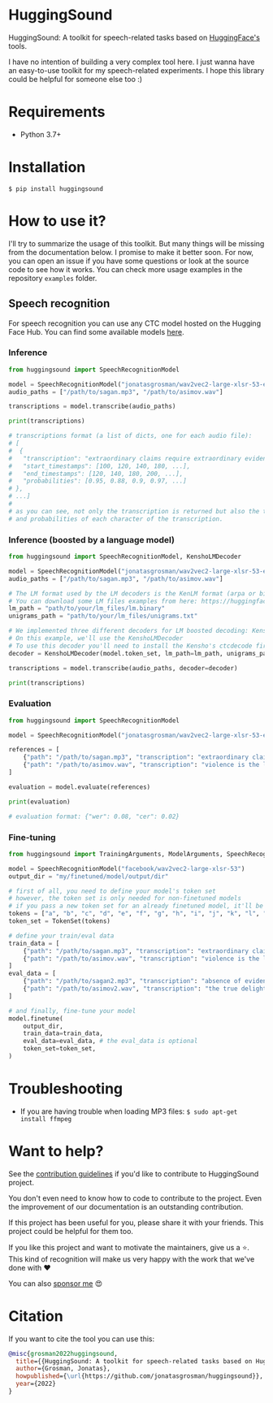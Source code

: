 # HuggingSound

HuggingSound: A toolkit for speech-related tasks based on [HuggingFace's](https://huggingface.co/) tools.

I have no intention of building a very complex tool here. 
I just wanna have an easy-to-use toolkit for my speech-related experiments.
I hope this library could be helpful for someone else too :)

# Requirements

- Python 3.7+

# Installation

```console
$ pip install huggingsound
```

# How to use it?

I'll try to summarize the usage of this toolkit. 
But many things will be missing from the documentation below. I promise to make it better soon.
For now, you can open an issue if you have some questions or look at the source code to see how it works.
You can check more usage examples in the repository `examples` folder.

## Speech recognition

For speech recognition you can use any CTC model hosted on the Hugging Face Hub. You can find some available models [here](https://huggingface.co/models?pipeline_tag=automatic-speech-recognition).

### Inference

```python
from huggingsound import SpeechRecognitionModel

model = SpeechRecognitionModel("jonatasgrosman/wav2vec2-large-xlsr-53-english")
audio_paths = ["/path/to/sagan.mp3", "/path/to/asimov.wav"]

transcriptions = model.transcribe(audio_paths)

print(transcriptions)

# transcriptions format (a list of dicts, one for each audio file):
# [
#  {
#   "transcription": "extraordinary claims require extraordinary evidence", 
#   "start_timestamps": [100, 120, 140, 180, ...],
#   "end_timestamps": [120, 140, 180, 200, ...],
#   "probabilities": [0.95, 0.88, 0.9, 0.97, ...]
# },
# ...]
#
# as you can see, not only the transcription is returned but also the timestamps (in milliseconds) 
# and probabilities of each character of the transcription.

```

### Inference (boosted by a language model)

```python
from huggingsound import SpeechRecognitionModel, KenshoLMDecoder

model = SpeechRecognitionModel("jonatasgrosman/wav2vec2-large-xlsr-53-english")
audio_paths = ["/path/to/sagan.mp3", "/path/to/asimov.wav"]

# The LM format used by the LM decoders is the KenLM format (arpa or binary file).
# You can download some LM files examples from here: https://huggingface.co/jonatasgrosman/wav2vec2-large-xlsr-53-english/tree/main/language_model
lm_path = "path/to/your/lm_files/lm.binary"
unigrams_path = "path/to/your/lm_files/unigrams.txt"

# We implemented three different decoders for LM boosted decoding: KenshoLMDecoder, ParlanceLMDecoder, and FlashlightLMDecoder
# On this example, we'll use the KenshoLMDecoder
# To use this decoder you'll need to install the Kensho's ctcdecode first (https://github.com/kensho-technologies/pyctcdecode)
decoder = KenshoLMDecoder(model.token_set, lm_path=lm_path, unigrams_path=unigrams_path)

transcriptions = model.transcribe(audio_paths, decoder=decoder)

print(transcriptions)

```

### Evaluation
```python
from huggingsound import SpeechRecognitionModel

model = SpeechRecognitionModel("jonatasgrosman/wav2vec2-large-xlsr-53-english")

references = [
    {"path": "/path/to/sagan.mp3", "transcription": "extraordinary claims require extraordinary evidence"},
    {"path": "/path/to/asimov.wav", "transcription": "violence is the last refuge of the incompetent"},
]

evaluation = model.evaluate(references)

print(evaluation)

# evaluation format: {"wer": 0.08, "cer": 0.02}
```

### Fine-tuning
```python
from huggingsound import TrainingArguments, ModelArguments, SpeechRecognitionModel, TokenSet

model = SpeechRecognitionModel("facebook/wav2vec2-large-xlsr-53")
output_dir = "my/finetuned/model/output/dir"

# first of all, you need to define your model's token set
# however, the token set is only needed for non-finetuned models
# if you pass a new token set for an already finetuned model, it'll be ignored during training
tokens = ["a", "b", "c", "d", "e", "f", "g", "h", "i", "j", "k", "l", "m", "n", "o", "p", "q", "r", "s", "t", "u", "v", "w", "x", "y", "z", "'"]
token_set = TokenSet(tokens)

# define your train/eval data
train_data = [
    {"path": "/path/to/sagan.mp3", "transcription": "extraordinary claims require extraordinary evidence"},
    {"path": "/path/to/asimov.wav", "transcription": "violence is the last refuge of the incompetent"},
]
eval_data = [
    {"path": "/path/to/sagan2.mp3", "transcription": "absence of evidence is not evidence of absence"},
    {"path": "/path/to/asimov2.wav", "transcription": "the true delight is in the finding out rather than in the knowing"},
]

# and finally, fine-tune your model
model.finetune(
    output_dir, 
    train_data=train_data, 
    eval_data=eval_data, # the eval_data is optional
    token_set=token_set,
)

```

# Troubleshooting

- If you are having trouble when loading MP3 files: `$ sudo apt-get install ffmpeg`

# Want to help?

See the [contribution guidelines](https://github.com/jonatasgrosman/huggingsound/blob/master/CONTRIBUTING.md)
if you'd like to contribute to HuggingSound project.

You don't even need to know how to code to contribute to the project. Even the improvement of our documentation is an outstanding contribution.

If this project has been useful for you, please share it with your friends. This project could be helpful for them too.

If you like this project and want to motivate the maintainers, give us a :star:. This kind of recognition will make us very happy with the work that we've done with :heart:

You can also [sponsor me](https://github.com/sponsors/jonatasgrosman) :heart_eyes:

# Citation
If you want to cite the tool you can use this:

```bibtex
@misc{grosman2022huggingsound,
  title={{HuggingSound: A toolkit for speech-related tasks based on Hugging Face's tools}},
  author={Grosman, Jonatas},
  howpublished={\url{https://github.com/jonatasgrosman/huggingsound}},
  year={2022}
}
```
